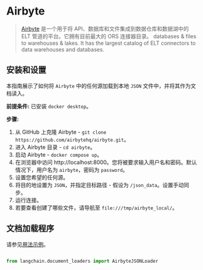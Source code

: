 # Airbyte


>[Airbyte](https://github.com/airbytehq/airbyte) 是一个用于将 API、数据库和文件集成到数据仓库和数据湖中的 ELT 管道的平台。它拥有目前最大的 ORS 连接器目录。
> databases & files to warehouses & lakes. It has the largest catalog of ELT connectors to data warehouses and databases.



## 安装和设置


本指南展示了如何将 `Airbyte` 中的任何源加载到本地 `JSON` 文件中，并将其作为文档读入。


**前提条件:**
已安装 `docker desktop`。


**步骤:**
1. 从 GitHub 上克隆 Airbyte - `git clone https://github.com/airbytehq/airbyte.git`。
2. 进入 Airbyte 目录 - `cd airbyte`。
3. 启动 Airbyte - `docker compose up`。
4. 在浏览器中访问 http://localhost:8000。您将被要求输入用户名和密码。默认情况下，用户名为 `airbyte`，密码为 `password`。
5. 设置您希望的任何源。
6. 将目的地设置为 `JSON`，并指定目标路径 - 假设为 `/json_data`。设置手动同步。
7. 运行连接。
8. 若要查看创建了哪些文件，请导航至 `file:///tmp/airbyte_local/`。


## 文档加载程序


请参见[用法示例](../modules/indexes/document_loaders/example/airbyte_json.ipynb)。


```python

from langchain.document_loaders import AirbyteJSONLoader

```

